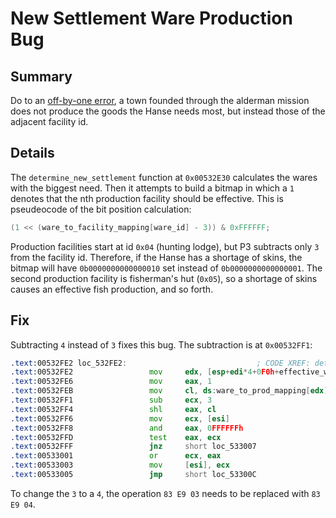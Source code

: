 # New Settlement Ware Production Bug

## Summary
Do to an [off-by-one error](https://en.wikipedia.org/wiki/Off-by-one_error), a town founded through the alderman mission does not produce the goods the Hanse needs most, but instead those of the adjacent facility id.

## Details
The `determine_new_settlement` function at `0x00532E30` calculates the wares with the biggest need.
Then it attempts to build a bitmap in which a `1` denotes that the nth production facility should be effective.
This is pseudeocode of the bit position calculation:

```c
(1 << (ware_to_facility_mapping[ware_id] - 3)) & 0xFFFFFF;
```

Production facilities start at id `0x04` (hunting lodge), but P3 subtracts only `3` from the facility id.
Therefore, if the Hanse has a shortage of skins, the bitmap will have `0b0000000000000010` set instead of `0b0000000000000001`.
The second production facility is fisherman's hut (`0x05`), so a shortage of skins causes an effective fish production, and so forth.

## Fix
Subtracting `4` instead of `3` fixes this bug.
The subtraction is at `0x00532FF1`:
```asm
.text:00532FE2 loc_532FE2:                             ; CODE XREF: determine_new_settlement+1EA↓j
.text:00532FE2                 mov     edx, [esp+edi*4+0F0h+effective_ware_ids]
.text:00532FE6                 mov     eax, 1
.text:00532FEB                 mov     cl, ds:ware_to_prod_mapping[edx]
.text:00532FF1                 sub     ecx, 3
.text:00532FF4                 shl     eax, cl
.text:00532FF6                 mov     ecx, [esi]
.text:00532FF8                 and     eax, 0FFFFFFh
.text:00532FFD                 test    eax, ecx
.text:00532FFF                 jnz     short loc_533007
.text:00533001                 or      ecx, eax
.text:00533003                 mov     [esi], ecx
.text:00533005                 jmp     short loc_53300C
```
To change the `3` to a `4`, the operation `83 E9 03` needs to be replaced with `83 E9 04`.
